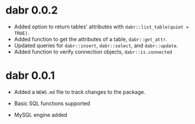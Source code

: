 # dabr 0.0.2

* Added option to return tables' attributes with `dabr::list_table(quiet = TRUE)`. 
* Added function to get the attributes of a table, `dabr::get_attr`.
* Updated queries for `dabr::insert`, `dabr::select`, and `dabr::update`.
* Added function to verify connection objects, `dabr::is.connected`

# dabr 0.0.1

* Added a `NEWS.md` file to track changes to the package.

* Basic SQL functions supported

* MySQL engine added
